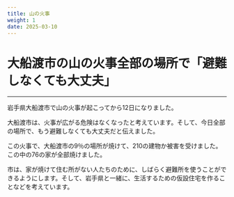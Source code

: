 ```yaml
---
title: 山の火事
weight: 1
date: 2025-03-10
---
```

# 大船渡市の山の火事全部の場所で「避難しなくても大丈夫」
---
岩手県大船渡市で山の火事が起こってから12日になりました。

大船渡市は、火事が広がる危険はなくなったと考えています。そして、今日全部の場所で、もう避難しなくても大丈夫だと伝えました。

この火事で、大船渡市の9％の場所が焼けて、210の建物か被害を受けました。この中の76の家が全部焼けました。

市は、家が焼けて住む所がない人たちのために、しばらく避難所を使うことができるようにします。そして、岩手県と一緒に、生活するための仮設住宅を作ることなどを考えています。
